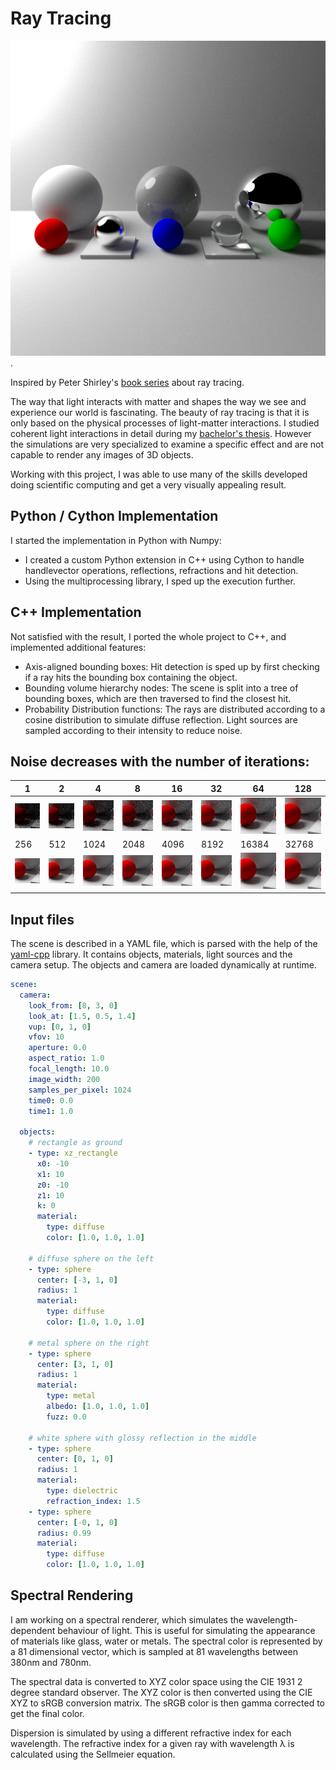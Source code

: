 
# Ray Tracing 

![title image](./images/title.png ).

Inspired by Peter Shirley's [book series](https://raytracing.github.io) about ray tracing.

The way that light interacts with matter and shapes the way we see and experience our world is fascinating. The beauty of ray tracing is that it is only based on the physical processes of light-matter interactions. I studied coherent light interactions in detail during my [bachelor's thesis](https://github.com/schulze-paul/BA-Thesis). However the simulations are very specialized to examine a specific effect and are not capable to render any images of 3D objects.

Working with this project, I was able to use many of the skills developed doing scientific computing and get a very visually appealing result.

## Python / Cython Implementation
I started the implementation in Python with Numpy: 
- I created a custom Python extension in C++ using Cython to handle handlevector operations, reflections, refractions and hit detection.
- Using the multiprocessing library, I sped up the execution further.

## C++ Implementation
Not satisfied with the result, I ported the whole project to C++, and implemented additional features:
- Axis-aligned bounding boxes: Hit detection is sped up by first checking if a ray hits the bounding box containing the object.
- Bounding volume hierarchy nodes: The scene is split into a tree of bounding boxes, which are then traversed to find the closest hit.
- Probability Distribution functions: The rays are distributed according to a cosine distribution to simulate diffuse reflection. Light sources are sampled according to their intensity to reduce noise.

## Noise decreases with the number of iterations:

| 1 | 2 | 4 | 8 | 16 | 32 | 64 | 128 |
|---|---|---|---|----|----|----|-----|
| ![zoomed image](./images/zoom_1.png ) | ![zoomed image](./images/zoom_2.png ) | ![zoomed image](./images/zoom_4.png ) | ![zoomed image](./images/zoom_8.png ) | ![zoomed image](./images/zoom_16.png ) | ![zoomed image](./images/zoom_32.png ) | ![zoomed image](./images/zoom_64.png ) | ![zoomed image](./images/zoom_128.png ) |
| 256 | 512 | 1024 | 2048 | 4096 | 8192 | 16384 | 32768 |
| ![zoomed image](./images/zoom_256.png ) | ![zoomed image](./images/zoom_512.png ) | ![zoomed image](./images/zoom_1024.png ) | ![zoomed image](./images/zoom_2048.png ) | ![zoomed image](./images/zoom_4096.png ) | ![zoomed image](./images/zoom_8192.png ) | ![zoomed image](./images/zoom_16384.png ) | ![zoomed image](./images/zoom_32768.png ) |

## Input files

The scene is described in a YAML file, which is parsed with the help of the [yaml-cpp](www.github.com/jbeder/yaml-cpp) library. It contains objects, materials, light sources and the camera setup. The objects and camera are loaded dynamically at runtime.

```yaml
scene:
  camera:
    look_from: [8, 3, 0]
    look_at: [1.5, 0.5, 1.4]
    vup: [0, 1, 0]
    vfov: 10
    aperture: 0.0
    aspect_ratio: 1.0
    focal_length: 10.0
    image_width: 200
    samples_per_pixel: 1024
    time0: 0.0
    time1: 1.0
    
  objects:
    # rectangle as ground
    - type: xz_rectangle
      x0: -10
      x1: 10
      z0: -10
      z1: 10
      k: 0
      material:
        type: diffuse
        color: [1.0, 1.0, 1.0]

    # diffuse sphere on the left
    - type: sphere
      center: [-3, 1, 0]
      radius: 1
      material:
        type: diffuse
        color: [1.0, 1.0, 1.0]

    # metal sphere on the right
    - type: sphere
      center: [3, 1, 0]
      radius: 1
      material:
        type: metal
        albedo: [1.0, 1.0, 1.0]
        fuzz: 0.0

    # white sphere with glossy reflection in the middle
    - type: sphere
      center: [0, 1, 0]
      radius: 1
      material:
        type: dielectric
        refraction_index: 1.5
    - type: sphere
      center: [-0, 1, 0]
      radius: 0.99
      material:
        type: diffuse
        color: [1.0, 1.0, 1.0]
```

## Spectral Rendering
I am working on a spectral renderer, which simulates the wavelength-dependent behaviour of light. This is useful for simulating the appearance of materials like glass, water or metals. The spectral color is represented by a 81 dimensional vector, which is sampled at 81 wavelengths between 380nm and 780nm.

The spectral data is converted to XYZ color space using the CIE 1931 2 degree standard observer. The XYZ color is then converted using the CIE XYZ to sRGB conversion matrix. The sRGB color is then gamma corrected to get the final color.

Dispersion is simulated by using a different refractive index for each wavelength. The refractive index for a given ray with wavelength λ is calculated using the Sellmeier equation.


